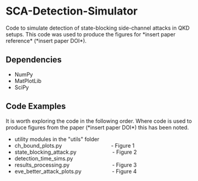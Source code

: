 # SCA-Detection-Simulator
Code to simulate detection of state-blocking side-channel attacks in QKD setups.
This code was used to produce the figures for \*insert paper reference\* (\*insert paper DOI\*).

## Dependencies

- NumPy
- MatPlotLib
- SciPy

## Code Examples

It is worth exploring the code in the following order.
Where code is used to produce figures from the paper (\*insert paper DOI\*) this has been noted.

- utility modules in the "utils" folder
- ch_bound_plots.py &emsp;&emsp;&emsp;&emsp;&emsp;&emsp;&emsp;&emsp;&emsp;- Figure 1
- state_blocking_attack.py &emsp;&emsp;&emsp;&emsp;&emsp;&emsp;&ensp;- Figure 2
- detection_time_sims.py
- results_processing.py &emsp;&emsp;&emsp;&emsp;&emsp;&emsp;&emsp;&ensp;&nbsp;- Figure 3
- eve_better_attack_plots.py &emsp;&emsp;&emsp;&emsp;&emsp;&ensp;- Figure 4